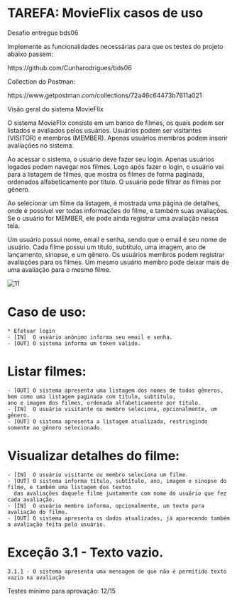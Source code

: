 # TAREFA: MovieFlix casos de uso  #
<p> Desafio entregue bds06 </p>
<p>Implemente as funcionalidades necessárias para que os testes do projeto abaixo passem:<p>
<p>https://github.com/Cunharodrigues/bds06<p>
<p>Collection do Postman:<p>
<p>https://www.getpostman.com/collections/72a46c64473b7611a021<p>

<p>Visão geral do sistema MovieFlix</p>

<p>O sistema MovieFlix consiste em um banco de filmes, os quais podem ser listados e avaliados pelos usuários. 
Usuários podem ser visitantes (VISITOR) e membros (MEMBER). 
Apenas usuários membros podem inserir avaliações no sistema.</p>
<p>Ao acessar o sistema, o usuário deve fazer seu login. Apenas usuários logados podem navegar nos filmes.
Logo após fazer o login, o usuário vai para a listagem de filmes, que mostra os filmes de forma paginada, ordenados alfabeticamente por título. 
O usuário pode filtrar os filmes por gênero.</p>
<p>Ao selecionar um filme da listagem, é mostrada uma página de detalhes, onde é possível ver todas informações do filme, e também suas avaliações.
Se o usuário for MEMBER, ele pode ainda registrar uma avaliação nessa tela.</p>
<p>Um usuário possui nome, email e senha, sendo que o email é seu nome de usuário.
Cada filme possui um título, subtítulo, uma imagem, ano de lançamento, sinopse, e um gênero.
Os usuários membros podem registrar avaliações para os filmes. 
Um mesmo usuário membro pode deixar mais de uma avaliação para o mesmo filme.</p>

![11](https://user-images.githubusercontent.com/30321724/147121211-482bf85e-9ed4-4fd5-9090-87b83f7857e9.PNG)

# Caso de uso:
    * Efetuar login
    - [IN]  O usuário anônimo informa seu email e senha.
    - [OUT] O sistema informa um token válido.
    
# Listar filmes:
    - [OUT] O sistema apresenta uma listagem dos nomes de todos gêneros, bem como uma listagem paginada com título, subtítulo,
    ano e imagem dos filmes, ordenada alfabeticamente por título.
    - [IN]  O usuário visitante ou membro seleciona, opcionalmente, um gênero.
    - [OUT] O sistema apresenta a listagem atualizada, restringindo somente ao gênero selecionado.    

# Visualizar detalhes do filme:
    - [IN]  O usuário visitante ou membro seleciona um filme.
    - [OUT] O sistema informa título, subtítulo, ano, imagem e sinopse do filme, e também uma listagem dos textos
      das avaliações daquele filme juntamente com nome do usuário que fez cada avaliação.
    - [IN]  O usuário membro informa, opcionalmente, um texto para avaliação do filme.
    - [OUT] O sistema apresenta os dados atualizados, já aparecendo também a avaliação feita pelo usuário.

# Exceção 3.1 - Texto vazio.
    3.1.1 - O sistema apresenta uma mensagem de que não é permitido texto vazio na avaliação
  Testes mínimo para aprovação: 12/15


    
